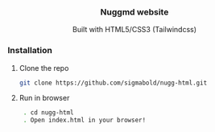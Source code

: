 <div align="center">
  <h3 align="center">Nuggmd website</h3>

  <p align="center">
        Built with HTML5/CSS3 (Tailwindcss)
  </p>
</div>

### Installation

1. Clone the repo
   ```sh
   git clone https://github.com/sigmabold/nugg-html.git
   ```
2. Run in browser
   ```sh
    . cd nugg-html
    . Open index.html in your browser!
   ```

